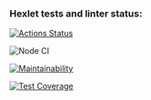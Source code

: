 ### Hexlet tests and linter status:
[![Actions Status](https://github.com/CrKot/frontend-project-lvl2/workflows/hexlet-check/badge.svg)](https://github.com/CrKot/frontend-project-lvl2/actions)

![Node CI](https://github.com/CrKot/frontend-project-lvl2/workflows/Node%20CI/badge.svg)

[![Maintainability](https://api.codeclimate.com/v1/badges/e9206b26ac394cd848b7/maintainability)](https://codeclimate.com/github/CrKot/frontend-project-lvl2/maintainability)

[![Test Coverage](https://api.codeclimate.com/v1/badges/e9206b26ac394cd848b7/test_coverage)](https://codeclimate.com/github/CrKot/frontend-project-lvl2/test_coverage)